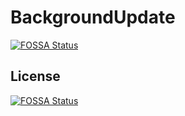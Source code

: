 # BackgroundUpdate
[![FOSSA Status](https://app.fossa.io/api/projects/git%2Bgithub.com%2Flmgy%2FBackgroundUpdate.svg?type=shield)](https://app.fossa.io/projects/git%2Bgithub.com%2Flmgy%2FBackgroundUpdate?ref=badge_shield)

 


## License
[![FOSSA Status](https://app.fossa.io/api/projects/git%2Bgithub.com%2Flmgy%2FBackgroundUpdate.svg?type=large)](https://app.fossa.io/projects/git%2Bgithub.com%2Flmgy%2FBackgroundUpdate?ref=badge_large)